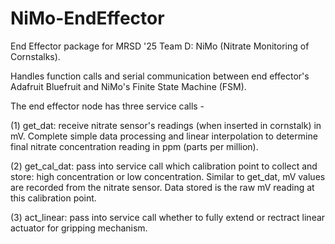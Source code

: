 # NiMo-EndEffector
End Effector package for MRSD '25 Team D: NiMo (Nitrate Monitoring of Cornstalks).


Handles function calls and serial communication between end effector's Adafruit Bluefruit and NiMo's Finite State Machine (FSM).


The end effector node has three service calls - 

(1) get_dat: receive nitrate sensor's readings (when inserted in cornstalk) in mV. Complete simple data processing and linear interpolation to determine final nitrate concentration reading in ppm (parts per million).

(2) get_cal_dat: pass into service call which calibration point to collect and store: high concentration or low concentration. Similar to get_dat, mV values are recorded from the nitrate sensor. Data stored is the raw mV reading at this calibration point.

(3) act_linear: pass into service call whether to fully extend or rectract linear actuator for gripping mechanism.
